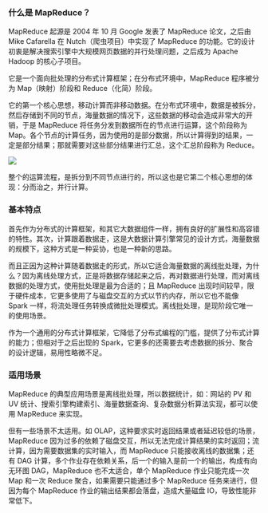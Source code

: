 ### 什么是 MapReduce？

MapReduce 起源是 2004 年 10 月 Google 发表了 MapReduce 论文，之后由 Mike Cafarella 在
Nutch（爬虫项目）中实现了 MapReduce 的功能。它的设计初衷是解决搜索引擎中大规模网页数据的并行处理问题，之后成为 Apache Hadoop
的核心子项目。

它是一个面向批处理的分布式计算框架；在分布式环境中，MapReduce 程序被分为 Map（映射）阶段和 Reduce（化简）阶段。

它的第一个核心思想，移动计算而非移动数据。在分布式环境中，数据是被拆分，然后存储到不同的节点，海量数据的情况下，这些数据的移动会造成非常大的开销，于是
MapReduce 将任务分发到数据所在的节点进行运算，这个阶段称为
Map。各个节点的计算任务，因为使用的是部分数据，所以计算得到的结果，一定是部分结果；那就需要对这些部分结果进行汇总，这个汇总阶段称为 Reduce。

![](https://gitee.com/QiaoLuManMan/ImageUpload/raw/master/img/20201018061254.png)

整个的运算流程，是拆分到不同节点进行的，所以这也是它第二个核心思想的体现：分而治之，并行计算。

### 基本特点

首先作为分布式的计算框架，和其它大数据组件一样，拥有良好的扩展性和高容错的特性。其次，计算跟着数据走，这是大数据计算引擎常见的设计方式，海量数据的规模下，这种方式是一种妥协，也是一种新的思路。

而且正因为这种计算随着数据走的形式，所以它适合海量数据的离线批处理，为什么？因为离线处理方式，正是将数据存储起来之后，再对数据进行处理，而对离线数据的处理方式，使用批处理是最为合适的；且
MapReduce 出现时间较早，限于硬件成本，它更多使用了与磁盘交互的方式以节约内存，所以它也不能像 Spark
一样，将流处理任务转换成微批处理模式。离线批处理，是现阶段它唯一的使用场景。

作为一个通用的分布式计算框架，它降低了分布式编程的门槛，提供了分布式计算的能力；但相对于之后出现的
Spark，它更多的还需要去考虑数据的拆分、聚合的设计逻辑，易用性略微不足。

### 适用场景

MapReduce 的典型应用场景是离线批处理，所以数据统计，如：网站的 PV 和 UV
统计、搜索引擎构建索引、海量数据查询、复杂数据分析算法实现，都可以使用 MapReduce 来实现。

但有一些场景不太适用。如 OLAP，这种要求实时返回结果或者延迟较低的场景，MapReduce
因为过多的依赖了磁盘交互，所以无法完成计算结果的实时返回；流计算，因为需要数据集的实时输入，而 MapReduce 只能接收离线的数据集；还有 DAG
计算，多个作业存在依赖关系，后一个的输入是前一个的输出，构成有向无环图 DAG，MapReduce 也不太适合，单个 MapReduce 作业只能完成一次
Map 和一次 Reduce 聚合，如果需要只能通过多个 MapReduce 任务来进行，但因为每个 MapReduce
作业的输出结果都会落盘，造成大量磁盘 IO，导致性能非常低下。

